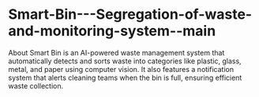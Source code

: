 # Smart-Bin---Segregation-of-waste-and-monitoring-system--main
About Smart Bin is an AI-powered waste management system that automatically detects and sorts waste into categories like plastic, glass, metal, and paper using computer vision. It also features a notification system that alerts cleaning teams when the bin is full, ensuring efficient waste collection.
